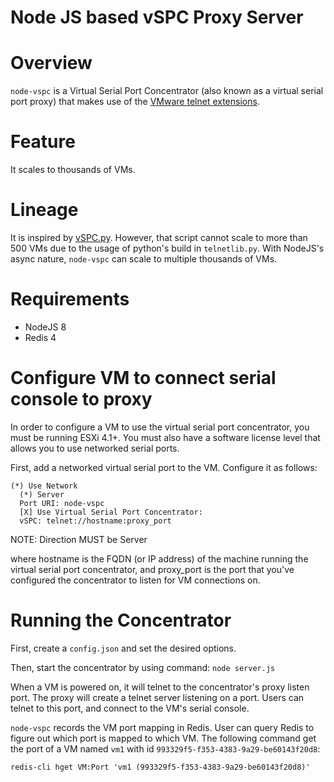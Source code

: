 Node JS based vSPC Proxy Server 
===============================


Overview
========

`node-vspc` is a Virtual Serial Port Concentrator (also known as a virtual serial port proxy) that makes use of the [VMware telnet extensions](http://www.vmware.com/support/developer/vc-sdk/visdk41pubs/vsp41_usingproxy_virtual_serial_ports.pdf).

Feature
=======
It scales to thousands of VMs.

Lineage
=======
It is inspired by [vSPC.py](https://github.com/isnotajoke/vSPC.py). However, that script cannot scale to more than 500 VMs due to the usage of python's build in `telnetlib.py`. With NodeJS's async nature, `node-vspc` can scale to multiple thousands of VMs.

Requirements
============
* NodeJS 8
* Redis 4

Configure VM to connect serial console to proxy
=========================================
In order to configure a VM to use the virtual serial port concentrator, you must be running ESXi 4.1+. You must also have a software license level that allows you to use networked serial ports.

First, add a networked virtual serial port to the VM. Configure it as follows:

    (*) Use Network
      (*) Server
      Port URI: node-vspc
      [X] Use Virtual Serial Port Concentrator:
      vSPC: telnet://hostname:proxy_port
NOTE: Direction MUST be Server

where hostname is the FQDN (or IP address) of the machine running the virtual serial port concentrator, and proxy_port is the port that you've configured the concentrator to listen for VM connections on.

Running the Concentrator
========================
First, create a `config.json` and set the desired options.

Then, start the concentrator by using command: `node server.js`

When a VM is powered on, it will telnet to the concentrator's proxy listen port. The proxy will create a telnet server listening on a port. Users can telnet to this port, and connect to the VM's serial console.

`node-vspc` records the VM port mapping in Redis. User can query Redis to figure out which port is mapped to which VM. The following command get the port of a VM named `vm1` with id `993329f5-f353-4383-9a29-be60143f20d8`:

    redis-cli hget VM:Port 'vm1 (993329f5-f353-4383-9a29-be60143f20d8)'
    